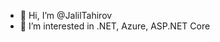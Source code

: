 - 👋 Hi, I’m @JalilTahirov
- 👀 I’m interested in .NET, Azure, ASP.NET Core

<!---
JalilTahirov/JalilTahirov is a ✨ special ✨ repository because its `README.md` (this file) appears on your GitHub profile.
You can click the Preview link to take a look at your changes.
--->
